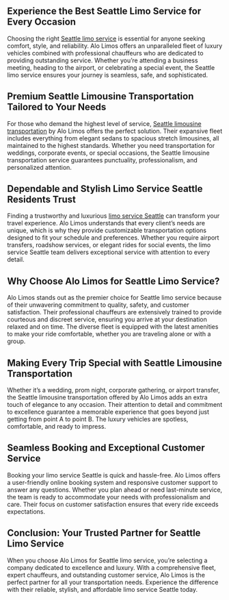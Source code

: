 <h2>Experience the Best Seattle Limo Service for Every Occasion</h2>

<p>Choosing the right <a href="https://www.alolimos.com/" target="_blank" rel="noopener noreferrer">Seattle limo service</a> is essential for anyone seeking comfort, style, and reliability. Alo Limos offers an unparalleled fleet of luxury vehicles combined with professional chauffeurs who are dedicated to providing outstanding service. Whether you’re attending a business meeting, heading to the airport, or celebrating a special event, the Seattle limo service ensures your journey is seamless, safe, and sophisticated.</p>

<h2>Premium Seattle Limousine Transportation Tailored to Your Needs</h2>

<p>For those who demand the highest level of service, <a href="https://www.alolimos.com/" target="_blank" rel="noopener noreferrer">Seattle limousine transportation</a> by Alo Limos offers the perfect solution. Their expansive fleet includes everything from elegant sedans to spacious stretch limousines, all maintained to the highest standards. Whether you need transportation for weddings, corporate events, or special occasions, the Seattle limousine transportation service guarantees punctuality, professionalism, and personalized attention.</p>

<h2>Dependable and Stylish Limo Service Seattle Residents Trust</h2>

<p>Finding a trustworthy and luxurious <a href="https://www.alolimos.com/services/" target="_blank" rel="noopener noreferrer">limo service Seattle</a> can transform your travel experience. Alo Limos understands that every client’s needs are unique, which is why they provide customizable transportation options designed to fit your schedule and preferences. Whether you require airport transfers, roadshow services, or elegant rides for social events, the limo service Seattle team delivers exceptional service with attention to every detail.</p>

<h2>Why Choose Alo Limos for Seattle Limo Service?</h2>

<p>Alo Limos stands out as the premier choice for Seattle limo service because of their unwavering commitment to quality, safety, and customer satisfaction. Their professional chauffeurs are extensively trained to provide courteous and discreet service, ensuring you arrive at your destination relaxed and on time. The diverse fleet is equipped with the latest amenities to make your ride comfortable, whether you are traveling alone or with a group.</p>

<h2>Making Every Trip Special with Seattle Limousine Transportation</h2>

<p>Whether it’s a wedding, prom night, corporate gathering, or airport transfer, the Seattle limousine transportation offered by Alo Limos adds an extra touch of elegance to any occasion. Their attention to detail and commitment to excellence guarantee a memorable experience that goes beyond just getting from point A to point B. The luxury vehicles are spotless, comfortable, and ready to impress.</p>

<h2>Seamless Booking and Exceptional Customer Service</h2>

<p>Booking your limo service Seattle is quick and hassle-free. Alo Limos offers a user-friendly online booking system and responsive customer support to answer any questions. Whether you plan ahead or need last-minute service, the team is ready to accommodate your needs with professionalism and care. Their focus on customer satisfaction ensures that every ride exceeds expectations.</p>

<h2>Conclusion: Your Trusted Partner for Seattle Limo Service</h2>

<p>When you choose Alo Limos for Seattle limo service, you’re selecting a company dedicated to excellence and luxury. With a comprehensive fleet, expert chauffeurs, and outstanding customer service, Alo Limos is the perfect partner for all your transportation needs. Experience the difference with their reliable, stylish, and affordable limo service Seattle today.</p>
